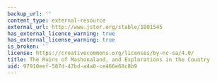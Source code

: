 ```yaml
---
backup_url: ''
content_type: external-resource
external_url: http://www.jstor.org/stable/1801545
has_external_licence_warning: true
has_external_license_warning: true
is_broken: ''
license: https://creativecommons.org/licenses/by-nc-sa/4.0/
title: The Ruins of Mashonaland, and Explorations in the Country
uid: 97910eef-587d-47bd-a4a0-ce466e68c8b9
---
```

